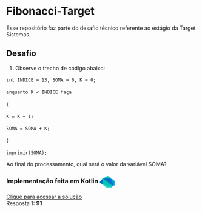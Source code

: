# Fibonacci-Target
Esse repositório faz parte do desafio técnico referente ao estágio da Target Sistemas. 

## Desafio
1) Observe o trecho de código abaixo:
```
int INDICE = 13, SOMA = 0, K = 0;

enquanto K < INDICE faça

{

K = K + 1;

SOMA = SOMA + K;

}

imprimir(SOMA);
```


Ao final do processamento, qual será o valor da variável SOMA?
### Implementação feita em Kotlin <img align="center" alt="Joao-Kotlin" height="30" width="40" src="https://raw.githubusercontent.com/devicons/devicon/master/icons/dart/dart-original.svg">
[Clique para acessar a solução](https://github.com/jolucas245/Desafio-Target-Sistemas/blob/main/soma/soma.dart)<br>
Resposta 1: **91** 
